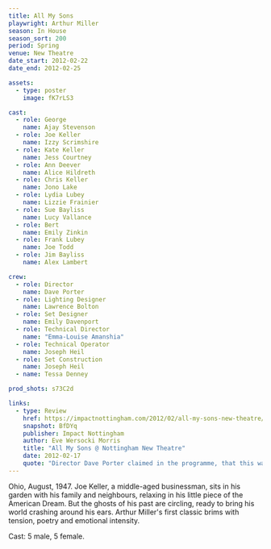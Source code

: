 ```yaml
---
title: All My Sons
playwright: Arthur Miller
season: In House
season_sort: 200
period: Spring
venue: New Theatre
date_start: 2012-02-22
date_end: 2012-02-25

assets:
  - type: poster
    image: fK7rLS3

cast:
  - role: George
    name: Ajay Stevenson
  - role: Joe Keller
    name: Izzy Scrimshire
  - role: Kate Keller
    name: Jess Courtney
  - role: Ann Deever
    name: Alice Hildreth
  - role: Chris Keller
    name: Jono Lake
  - role: Lydia Lubey
    name: Lizzie Frainier
  - role: Sue Bayliss
    name: Lucy Vallance
  - role: Bert
    name: Emily Zinkin
  - role: Frank Lubey
    name: Joe Todd
  - role: Jim Bayliss
    name: Alex Lambert

crew:
  - role: Director
    name: Dave Porter
  - role: Lighting Designer
    name: Lawrence Bolton
  - role: Set Designer
    name: Emily Davenport
  - role: Technical Director
    name: "Emma-Louise Amanshia"
  - role: Technical Operator
    name: Joseph Heil
  - role: Set Construction
    name: Joseph Heil
  - name: Tessa Denney

prod_shots: s73C2d

links:
  - type: Review
    href: https://impactnottingham.com/2012/02/all-my-sons-new-theatre/
    snapshot: BfDYq
    publisher: Impact Nottingham
    author: Eve Wersocki Morris
    title: "All My Sons @ Nottingham New Theatre"
    date: 2012-02-17
    quote: "Director Dave Porter claimed in the programme, that this was a tragedy “of the human soul” and “it was of utmost importance to me to do justice to it” and as I left the theatre, still numb with the thrilling emotion of sorrow, I was convinced that he certainly had done just that."
---
```


Ohio, August, 1947. Joe Keller, a middle-aged businessman, sits in his garden with his family and neighbours, relaxing in his little piece of the American Dream. But the ghosts of his past are circling, ready to bring his world crashing around his ears. Arthur Miller's first classic brims with tension, poetry and emotional intensity.

Cast: 5 male, 5 female.
